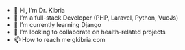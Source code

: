 - 👋 Hi, I’m Dr. Kibria
- 👀 I’m a full-stack Developer (PHP, Laravel, Python, VueJs)
- 🌱 I’m currently learning Django
- 💞️ I’m looking to collaborate on health-related projects
- 📫 How to reach me gkibria.com

<!---
gkibria/gkibria is a ✨ special ✨ repository because its `README.md` (this file) appears on your GitHub profile.
You can click the Preview link to take a look at your changes.
--->
